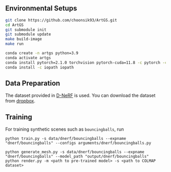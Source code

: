 ## Environmental Setups

```bash
git clone https://github.com/choonsik93/ArtGS.git
cd ArtGS
git submodule init
git submodule update
make build-image
make run
```

```bash
conda create -n artgs python=3.9
conda activate artgs
conda install pytorch=2.1.0 torchvision pytorch-cuda=11.8 -c pytorch -c nvidia
conda install -c iopath iopath
```

## Data Preparation

The dataset provided in [D-NeRF](https://github.com/albertpumarola/D-NeRF) is used. You can download the dataset from [dropbox](https://www.dropbox.com/s/0bf6fl0ye2vz3vr/data.zip?dl=0).


## Training

For training synthetic scenes such as `bouncingballs`, run

```
python train.py -s data/dnerf/bouncingballs --expname "dnerf/bouncingballs" --configs arguments/dnerf/bouncingballs.py 
```

```
python generate_mesh.py -s data/dnerf/bouncingballs --expname "dnerf/bouncingballs" --model_path "output/dnerf/bouncingballs"
python render.py -m <path to pre-trained model> -s <path to COLMAP dataset> 
```
